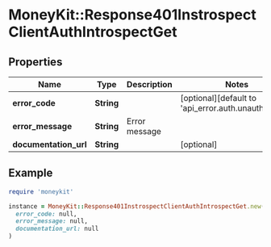 # MoneyKit::Response401InstrospectClientAuthIntrospectGet

## Properties

| Name | Type | Description | Notes |
| ---- | ---- | ----------- | ----- |
| **error_code** | **String** |  | [optional][default to &#39;api_error.auth.unauthorized&#39;] |
| **error_message** | **String** | Error message |  |
| **documentation_url** | **String** |  | [optional] |

## Example

```ruby
require 'moneykit'

instance = MoneyKit::Response401InstrospectClientAuthIntrospectGet.new(
  error_code: null,
  error_message: null,
  documentation_url: null
)
```

